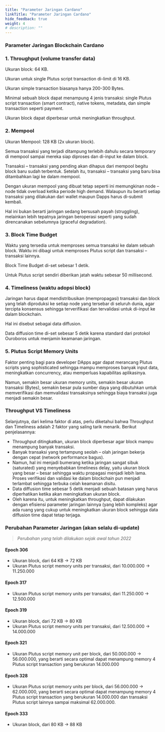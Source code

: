 ```yaml
---
title: "Parameter Jaringan Cardano"
linkTitle: "Parameter Jaringan Cardano"
hide_feedback: true
weight: 4
# description: ""
---
```


### Parameter Jaringan Blockchain Cardano

### 1. Throughput (volume transfer data)

Ukuran block: 64 KB.

Ukuran untuk single Plutus script transaction di-limit di 16 KB.

Ukuran simple transaction biasanya hanya 200-300 Bytes.

Minimal sebuah block dapat menampung 4 jenis transaksi: single Plutus script transaction (smart contract), native tokens, metadata, dan simple transaction seperti payment.

Ukuran block dapat diperbesar untuk meningkatkan throughput.

### 2. Mempool

Ukuran Mempool: 128 KB (2x ukuran block).

Semua transaksi yang terjadi ditampung terlebih dahulu secara temporary di mempool sampai mereka siap diproses dan di-input ke dalam block.

Transaksi – transaksi yang pending akan dihapus dari mempool begitu block baru sudah terbentuk. Setelah itu, transaksi – transaksi yang baru bisa ditambahkan lagi ke dalam mempool.

Dengan ukuran mempool yang dibuat tetap seperti ini memungkinan node – node tidak overload ketika periode high demand. Walaupun itu berarti setiap transaksi yang dilakukan dari wallet maupun Dapps harus di-submit kembali.

Hal ini bukan berarti jaringan sedang bersusah payah (struggling), melainkan lebih tepatnya jaringan beroperasi seperti yang sudah direncanakan sebelumnya (graceful degradation).

### 3. Block Time Budget

Waktu yang tersedia untuk memproses semua transaksi ke dalam sebuah block. Waktu ini dibagi untuk memproses Plutus script dan transaksi – transaksi lainnya.

Block Time Budget di-set sebesar 1 detik.

Untuk Plutus script sendiri diberikan jatah waktu sebesar 50 millisecond.

### 4. Timeliness (waktu adopsi block)

Jaringan harus dapat mendistribusikan (mempropagasi) transaksi dan block yang telah diproduksi ke setiap node yang tersebar di seluruh dunia, agar tercipta konsensus sehingga terverifikasi dan tervalidasi untuk di-input ke dalam blockchain.

Hal ini disebut sebagai data diffusion.

Data diffusion time di-set sebesar 5 detik karena standard dari protokol Ouroboros untuk menjamin keamanan jaringan.

### 5. Plutus Script Memory Units

Faktor penting bagi para developer DApps agar dapat merancang Plutus scripts yang sophisticated sehingga mampu memproses banyak input data, meningkatkan concurrency, atau memperluas kapabilitas aplikasinya.

Namun, semakin besar ukuran memory units, semakin besar ukuran transaksi (Bytes), semakin besar pula sumber daya yang dibutuhkan untuk memverifikasi dan memvalidasi transaksinya sehingga biaya transaksi juga menjadi semakin besar.

### Throughput VS Timeliness

Selanjutnya, dari kelima faktor di atas, perlu diketahui bahwa Throughput dan Timeliness adalah 2 faktor yang saling tarik menarik. Berikut penjelasannya:

* Throughput ditingkatkan, ukuran block diperbesar agar block mampu menampung banyak transaksi.
* Banyak transaksi yang tertampung seolah – olah jaringan bekerja dengan cepat (network performance bagus).
* Namun, hal ini menjadi bumerang ketika jaringan sangat sibuk (saturated) yang menyebabkan timeliness delay, yaitu ukuran block yang besar – besar sehingga waktu propagasi menjadi lebih lama. Proses verifikasi dan validasi ke dalam blockchain pun menjadi terlambat sehingga terbuka celah keamanan disitu.
* Data diffusion time sebesar 5 detik menjadi sebuah batasan yang harus diperhatikan ketika akan meningkatkan ukuran block.
* Oleh karena itu, untuk meningkatkan throughput, dapat dilakukan dengan efisiensi parameter jaringan lainnya (yang lebih kompleks) agar ada ruang yang cukup untuk meningkatkan ukuran block sehingga data diffusion time dapat tetap terjaga.

### Perubahan Parameter Jaringan (akan selalu di-update)

> *Perubahan yang telah dilakukan sejak awal tahun 2022*

#### Epoch 306

* Ukuran block, dari 64 KB -> 72 KB
* Ukuran Plutus script memory units per transaksi, dari 10.000.000 -> 11.250.000

#### Epoch 317

* Ukuran Plutus script memory units per transaksi, dari 11.250.000 -> 12.500.000

#### Epoch 319

* Ukuran block, dari 72 KB -> 80 KB
* Ukuran Plutus script memory units per transaksi, dari 12.500.000 -> 14.000.000

#### Epoch 321

* Ukuran Plutus script memory unit per block, dari 50.000.000 -> 56.000.000, yang berarti secara optimal dapat menampung memory 4 Plutus script transaction yang berukuran 14.000.000

#### Epoch 328

* Ukuran Plutus script memory units per block, dari 56.000.000 → 62.000.000, yang berarti secara optimal dapat menampung memory 4 Plutus script transaction yang berukuran 14.000.000 dan transaksi Plutus script lainnya sampai maksimal 62.000.000.

#### Epoch 333

* Ukuran block, dari 80 KB → 88 KB